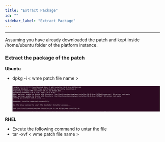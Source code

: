 ```yaml
---
title: "Extract Package"
id: ""
sidebar_label: "Extract Package"
---
```

---

Assuming you have already downloaded the patch and kept inside /home/ubuntu folder of the platform instance.

### Extract the package of the patch

**Ubuntu**
  - dpkg -i  < wme patch file name >
      <br/><br/>
      [![](/learn/assets/wme-setup/upgrade-wme-setup/extract-the-patch-package.jpg)](/learn/assets/wme-setup/upgrade-wme-setup/extract-the-patch-package.jpg)


**RHEL**
  - Excute the following command to untar the file
  - tar -xvf < wme patch file name >